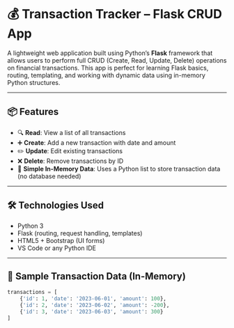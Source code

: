 # 💰 Transaction Tracker – Flask CRUD App

A lightweight web application built using Python’s **Flask** framework that allows users to perform full CRUD (Create, Read, Update, Delete) operations on financial transactions. This app is perfect for learning Flask basics, routing, templating, and working with dynamic data using in-memory Python structures.

---

## 📦 Features

- 🔍 **Read**: View a list of all transactions
- ➕ **Create**: Add a new transaction with date and amount
- ✏️ **Update**: Edit existing transactions
- ❌ **Delete**: Remove transactions by ID
- 🧠 **Simple In-Memory Data**: Uses a Python list to store transaction data (no database needed)

---

## 🛠️ Technologies Used

- Python 3
- Flask (routing, request handling, templates)
- HTML5 + Bootstrap (UI forms)
- VS Code or any Python IDE

---

## 🧪 Sample Transaction Data (In-Memory)

```python
transactions = [
    {'id': 1, 'date': '2023-06-01', 'amount': 100},
    {'id': 2, 'date': '2023-06-02', 'amount': -200},
    {'id': 3, 'date': '2023-06-03', 'amount': 300}
]
